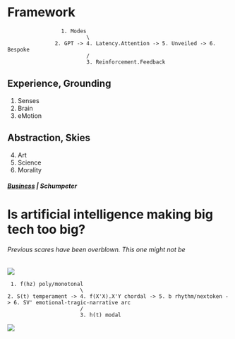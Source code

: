 # Framework


                     1. Modes
                             \
                   2. GPT -> 4. Latency.Attention -> 5. Unveiled -> 6. Bespoke
                             /
                             3. Reinforcement.Feedback
                             
## Experience, Grounding
1. Senses
2. Brain
3. eMotion
   
## Abstraction, Skies
4. Art
5. Science
6. Morality

##### [Business](https://www.economist.com/business/2024/06/23/is-artificial-intelligence-making-big-tech-too-big) | Schumpeter    
# Is artificial intelligence making big tech too big?      
###### Previous scares have been overblown. This one might not be       
![](https://www.economist.com/cdn-cgi/image/width=1424,quality=80,format=auto/content-assets/images/20240622_WBP505.jpg)

     1. f(hz) poly/monotonal
                           \
    2. S(t) temperament -> 4. f(X'X).X'Y chordal -> 5. b rhythm/nextoken -> 6. SV' emotional-tragic-narrative arc
                           /
                           3. h(t) modal


![](https://upload.wikimedia.org/wikipedia/commons/thumb/5/55/Color_star-en.svg/1200px-Color_star-en.svg.png)
